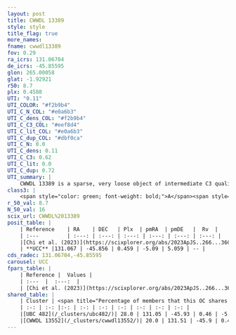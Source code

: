 ```yaml
---
layout: post
title: CWWDL 13389
style: style
title_flag: true
more_names: 
fname: cwwdl13389
fov: 0.29
ra_icrs: 131.06704
de_icrs: -45.85595
glon: 265.00058
glat: -1.92921
r50: 8.7
plx: 0.4588
UTI: "0.11"
UTI_COLOR: "#f2b9b4"
UTI_C_N_COL: "#e0a6b3"
UTI_C_dens_COL: "#f2b9b4"
UTI_C_C3_COL: "#eef8d4"
UTI_C_lit_COL: "#e0a6b3"
UTI_C_dup_COL: "#dbf0ca"
UTI_C_N: 0.0
UTI_C_dens: 0.11
UTI_C_C3: 0.62
UTI_C_lit: 0.0
UTI_C_dup: 0.72
UTI_summary: |
    CWWDL 13389 is a sparse, very loose object of intermediate C3 quality. It was recently reported in the literature.<br><br>This is likely a unique object, which shares a moderate percentage of members with at least one previously reported entry, and a small percentage with at least one entry reported in the same catalogue.<br><br><span style="color: #99180f; font-weight: bold;">Warning: </span>contains less than 25 stars with <i>P>0.5</i> estimated.
class3: |
    <span style="color: green; font-weight: bold;">A</span><span style="color: red; font-weight: bold;">C</span>
r_50_val: 8.7
N_50_val: 16
scix_url: CWWDL%2013389
posit_table: |
    | Reference    | RA    | DEC   | Plx  | pmRA  | pmDE   |  Rv  |
    | :---         | :---: | :---: | :---: | :---: | :---: | :---: |
    |[Chi et al. (2023)](https://scixplorer.org/abs/2023ApJS..266...36C) | 131.202 | -45.678 | 0.47 | -5.048 | 5.119 | 31.791 |
    | **UCC** |131.067 | -45.856 | 0.459 | -5.09 | 5.059 | -- | 
cds_radec: 131.06704,-45.85595
carousel: UCC
fpars_table: |
    | Reference |  Values |
    | :---  |  :---:  |
    | [Chi et al. (2023)](https://scixplorer.org/abs/2023ApJS..266...36C) | `logAge=5.78, Z=0.35` |
shared_table: |
    | Cluster | <span title="Percentage of members that this OC shares with the ones listed">%</span>   | RA   | DEC   | Plx   | pmRA  | pmDE  | Rv | UTI |
    | :-: | :-: |:-: | :-: | :-: | :-: | :-: | :-: | :-: |
    |[UBC 482](/_clusters/ubc482/)| 28.0 | 131.05 | -45.93 | 0.46 | -5.14 | 5.03 | -- |0.4 |
    |[CWWDL 13552](/_clusters/cwwdl13552/)| 20.0 | 131.51 | -45.9 | 0.47 | -5.0 | 5.05 | -- |0.08 |
---
```

